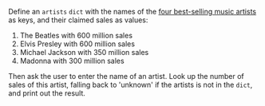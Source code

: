 Define an `artists` `dict` with the names of the [four best-selling music artists](https://en.wikipedia.org/wiki/List_of_best-selling_music_artists) as keys, and their claimed sales as values:

1. The Beatles with 600 million sales
2. Elvis Presley with 600 million sales
3. Michael Jackson with 350 million sales
4. Madonna with 300 million sales

Then ask the user to enter the name of an artist. Look up the number of sales of this artist, falling back to 'unknown' if the artists is not in the `dict`, and print out the result.
